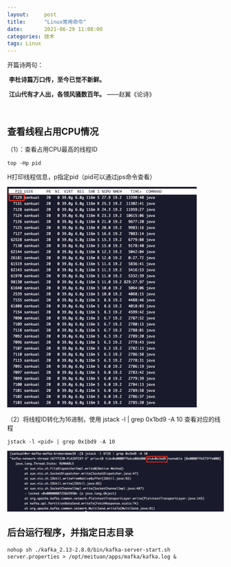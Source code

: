 ```yaml
---
layout:     post
title:      "Linux常用命令"
date:       2021-06-29 11:08:00
categories: 技术
tags: Linux
---
```


开篇诗两句：

​	**李杜诗篇万口传，至今已觉不新鲜。**

​	**江山代有才人出，各领风骚数百年。**	——赵翼《论诗》

<br/>

## 查看线程占用CPU情况

（1）：查看占用CPU最高的线程ID

```shell
top -Hp pid
```

H打印线程信息，p指定pid（pid可以通过jps命令查看）

<img src="/assets/linux/command01.png" style="zoom:50%">

（2）将线程ID转化为16进制，使用 jstack -l <pid> | grep 0x1bd9 -A 10 查看对应的线程

```shell
jstack -l <pid> | grep 0x1bd9 -A 10
```

<img src="/assets/linux/command02.png" style="zoom:50%">

## 后台运行程序，并指定日志目录

```shell
nohup sh ./kafka_2.13-2.8.0/bin/kafka-server-start.sh server.properties > /opt/meituan/apps/mafka/kafka.log &
```

